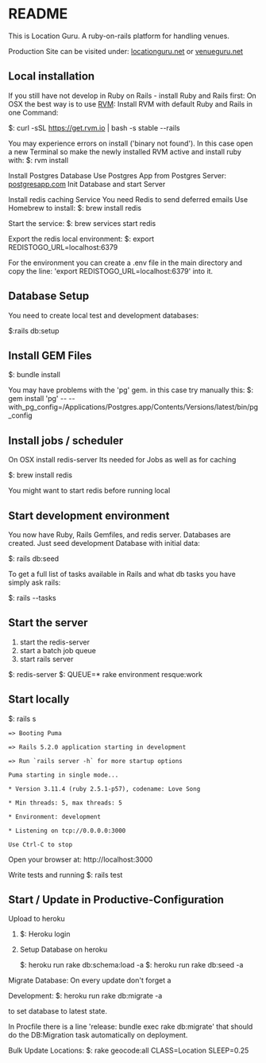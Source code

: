 # README

This is Location Guru.
A ruby-on-rails platform for handling venues.

Production Site can be visited under: [locationguru.net](https://locationguru.net) or
[venueguru.net](https://venueguru.net)

Local installation
------------------
If you still have not develop in Ruby on Rails - install Ruby and Rails first:
On OSX the best way is to use  [RVM](https://rvm.io):
Install RVM with default Ruby and Rails in one Command:

$: curl -sSL https://get.rvm.io | bash -s stable --rails

You may experience errors on install ('binary not found'). In this case open a new
Terminal so make the newly installed RVM active and install ruby with:
$: rvm install

Install Postgres Database
Use Postgres App from Postgres Server: [postgresapp.com](https://postgresapp.com)
Init Database and start Server

Install redis caching Service
You need Redis to send deferred emails
Use Homebrew to install:
$: brew install redis

Start the service:
$: brew services start redis

Export the redis local environment:
$: export REDISTOGO_URL=localhost:6379

For the environment you can create a .env file in the main directory and copy the
line: 'export REDISTOGO_URL=localhost:6379' into it.

Database Setup
--------------
You need to create local test and development databases:

$:rails db:setup

Install GEM Files
-----------------
$: bundle install

You may have problems with the 'pg' gem. in this case try manually this:
$: gem install 'pg' -- --with_pg_config=/Applications/Postgres.app/Contents/Versions/latest/bin/pg_config


Install jobs / scheduler
------------------------
On OSX install redis-server
Its needed for Jobs as well as for caching

$: brew install redis

You might want to start redis before running local

Start development environment
-----------------------------
You now have Ruby, Rails Gemfiles, and redis server.
Databases are created.
Just seed development Database with initial data:

$: rails db:seed

To get a full list of tasks available in Rails and what db tasks you have simply ask rails:

$: rails --tasks

Start the server
------------------
1. start the redis-server
2. start a batch job queue
3. start rails server

$: redis-server
$: QUEUE=* rake environment resque:work

Start locally
--------------
$: rails s

    => Booting Puma

    => Rails 5.2.0 application starting in development

    => Run `rails server -h` for more startup options

    Puma starting in single mode...

    * Version 3.11.4 (ruby 2.5.1-p57), codename: Love Song

    * Min threads: 5, max threads: 5

    * Environment: development

    * Listening on tcp://0.0.0.0:3000

    Use Ctrl-C to stop

Open your browser at: http://localhost:3000

Write tests and running
$: rails test

Start / Update in Productive-Configuration
------------------------------------------
Upload to heroku

1. $: Heroku login
2. Setup Database on heroku

    $: heroku run rake db:schema:load -a <app name>
    $: heroku run rake db:seed -a <app name>

Migrate Database:
On every update don't forget a

Development:
  $: heroku run rake db:migrate -a <app name>

to set database to latest state.

In Procfile there is a line 'release: bundle exec rake db:migrate' that should do the DB:Migration task automatically on deployment.

Bulk Update Locations:
  $: rake geocode:all CLASS=Location SLEEP=0.25
